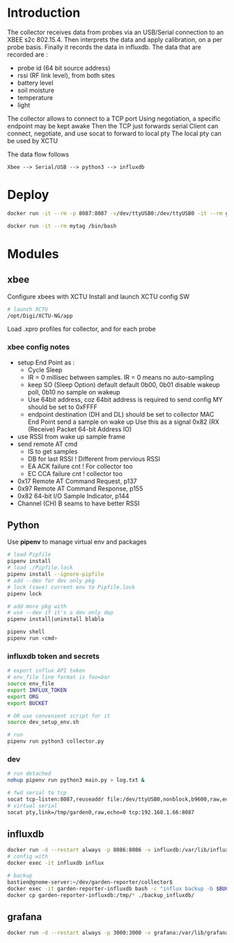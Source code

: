 # Introduction
The collector receives data from probes via an USB/Serial connection to an XBEE s2c 802.15.4.
Then interprets the data and apply calibration, on a per probe basis.
Finally it records the data in influxdb.
The data that are recorded are :
 * probe id (64 bit source address)
 * rssi (RF link level), from both sites
 * battery level
 * soil moisture
 * temperature
 * light

The collector allows to connect to a TCP port
Using negotiation, a specific endpoint may be kept awake
Then the TCP just forwards serial
Client can connect, negotiate, and use socat to forward to local pty
The local pty can be used by XCTU

The data flow follows
```
Xbee --> Serial/USB --> python3 --> influxdb
```

# Deploy
```bash
docker run -it --rm -p 8087:8087 -v/dev/ttyUSB0:/dev/ttyUSB0 -it --rm garden-collector /bin/bash

docker run -it --rm mytag /bin/bash
```

# Modules

## xbee
Configure xbees with XCTU
Install and launch XCTU config SW
```bash
# launch XCTU
/opt/Digi/XCTU-NG/app
```
Load .xpro profiles for collector, and for each probe

### xbee config notes
 * setup End Point as :
   - Cycle Sleep
   - IR = 0
     millisec between samples. IR = 0 means no auto-sampling
   - keep SO (Sleep Option) default
     default 0b00, 0b01 disable wakeup poll, 0b10 no sample on wakeup
   - Use 64bit address, coz 64bit address is required to send config
     MY should be set to 0xFFFF
   - endpoint destination (DH and DL) should be set to collector MAC
   End Point send a sample on wake up
   Use this as a signal
   0x82 (RX (Receive) Packet 64-bit Address IO)
 * use RSSI from wake up sample frame
 * send remote AT cmd 
   - IS to get samples
   - DB for last RSSI
     ! Different from pervious RSSI
   - EA ACK failure cnt
     ! For collector too
   - EC CCA failure cnt
     ! collector too
 * 0x17 Remote AT Command Request, p137
 * 0x97 Remote AT Command Response, p155
 * 0x82 64-bit I/O Sample Indicator, p144
 * Channel (CH) B seams to have better RSSI

## Python
Use **pipenv** to manage virtual env and packages
```bash
# load Pipfile
pipenv install
# load ./Pipfile.lock
pipenv install --ignore-pipfile
# add --dev for dev only pkg
# lock (save) current env to Pipfile.lock
pipenv lock

# add more pkg with
# use --dev if it's a dev only dep
pipenv install|uninstall blabla

pipenv shell
pipenv run <cmd>
```

### influxdb token and secrets
```bash
# export influx API token
# env_file line format is foo=bar
source env_file
export INFLUX_TOKEN
export ORG
export BUCKET

# OR use convenient script for it
source dev_setup_env.sh

# run
pipenv run python3 collector.py
```

### dev
```bash
# run detached
nohup pipenv run python3 main.py > log.txt &

# fwd serial to tcp
socat tcp-listen:8087,reuseaddr file:/dev/ttyUSB0,nonblock,b9600,raw,echo=0 
# virtual serial
socat pty,link=/tmp/garden0,raw,echo=0 tcp:192.168.1.66:8087
```

## influxdb
```bash
docker run -d --restart always -p 8086:8086 -v influxdb:/var/lib/influxdb --name garden-reporter-influxdb influxdb
# config with
docker exec -it influxdb influx

# backup
bastien@gnome-server:~/dev/garden-reporter/collector$ 
docker exec -it garden-reporter-influxdb bash -c "influx backup -b $BUCKET -t $INFLUX_TOKEN /tmp/$(date +%y_%m_%d-%H_%M_%S)"
docker cp garden-reporter-influxdb:/tmp/* ./backup_influxdb/

```

## grafana
```bash
docker run -d --restart always -p 3000:3000 -v grafana:/var/lib/grafana --name garden-reporter-grafana grafana/grafana
```



